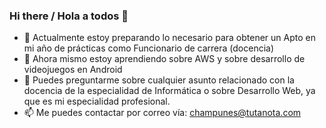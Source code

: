 ### Hi there / Hola a todos 👋

- 🔭 Actualmente estoy preparando lo necesario para obtener un Apto en mi año de prácticas como Funcionario de carrera (docencia)
- 🌱 Ahora mismo estoy aprendiendo sobre AWS y sobre desarrollo de videojuegos en Android
- 💬 Puedes preguntarme sobre cualquier asunto relacionado con la docencia de la especialidad de Informática o sobre Desarrollo Web, ya que es mi especialidad profesional.
- 📫 Me puedes contactar por correo vía: champunes@tutanota.com

<div data-iframe-width="150" data-iframe-height="270" data-share-badge-id="e4d21abb-0e8c-4bfd-97be-6a1929f93882" data-share-badge-host="https://www.credly.com"></div><script type="text/javascript" async src="//cdn.credly.com/assets/utilities/embed.js"></script>
